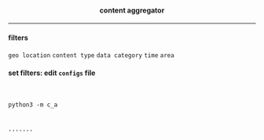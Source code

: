 <h4 align = 'center'> content aggregator </h4>
<hr>
<h4> filters </h4>
<code>geo location</code>
<code>content type</code>
<code>data category</code>
<code>time</code>
<code>area</code>

<h4> set filters: edit <code>configs</code> file </h4>
<br>

```python3
python3 -m c_a
```
````python4
```````
```````

'''''''
